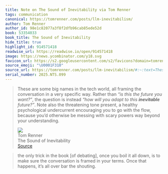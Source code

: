 ```yaml
---
title: Note on The Sound of Inevitability via Tom Renner
tags: communication
canonical: https://tomrenner.com/posts/llm-inevitabilism/
author: Tom Renner
author_id: 98e1c82077a3f8f2dfb96cab85ede52d
book: 53354033
book_title: The Sound of Inevitability
hide_title: true
highlight_id: 914571418
readwise_url: https://readwise.io/open/914571418
image: https://news.ycombinator.com/y18.svg
favicon_url: https://s2.googleusercontent.com/s2/favicons?domain=tomrenner.com
source_emoji: "\U0001F310"
source_url: https://tomrenner.com/posts/llm-inevitabilism/#:~:text=These%20are%20some,beyond%20your%20understanding.
serial_number: 2025.NTS.099
---
```

> These are some big names in the tech world, all framing the conversation in a very specific way. Rather than *“is this the future you want?”*, the question is instead *“how will you adapt to this **inevitable** future?”*. Note also the threatening tone present, a healthy psychological undercurrent encouraging you to go with the flow, because you’d otherwise be messing with scary powers way beyond your understanding.
> <div class="quoteback-footer"><div class="quoteback-avatar"><img class="mini-favicon" src="https://s2.googleusercontent.com/s2/favicons?domain=tomrenner.com"></div><div class="quoteback-metadata"><div class="metadata-inner"><span style="display:none">FROM:</span><div aria-label="Tom Renner" class="quoteback-author"> Tom Renner</div><div aria-label="The Sound of Inevitability" class="quoteback-title"> The Sound of Inevitability</div></div></div><div class="quoteback-backlink"><a target="_blank" aria-label="go to the full text of this quotation" rel="noopener" href="https://tomrenner.com/posts/llm-inevitabilism/#:~:text=These%20are%20some,beyond%20your%20understanding." class="quoteback-arrow"> Source</a></div></div>

> the only trick in the book [of debating], once you boil it all down, is to make sure the conversation is framed in your terms. Once that happens, it’s all over bar the shouting.